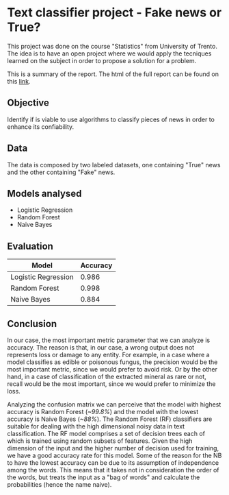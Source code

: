 # Text classifier project - Fake news or True?
This project was done on the course "Statistics" from University of Trento. The idea is to have an open project where we would apply the tecniques learned on the subject in order to propose a solution for a problem.

This is a summary of the report. The html of the full report can be found on this [link](https://sangoncalves.github.io/News-Classifier-FAKE-or-NOT/).

## Objective

Identify if is viable to use algorithms to classify pieces of news in order to enhance its confiability.

## Data

The data is composed by two labeled datasets, one containing "True" news and the other containing "Fake" news.

## Models analysed

* Logistic Regression
* Random Forest
* Naive Bayes

## Evaluation

| Model | Accuracy | 
|---|---|
|Logistic Regression|0.986 |
|Random Forest | 0.998|
| Naive Bayes |0.884 |

## Conclusion
In our case, the most important metric parameter that we can analyze is accuracy. The reason is that, in our case, a wrong output does not represents loss or damage to any entity. For example, in a case where a model classifies as edible or poisonous fungus, the precision would be the most important metric, since we would prefer to avoid risk. Or by the other hand, in a case of classification of the extracted mineral as rare or not, recall would be the most important, since we would prefer to minimize the loss. 

Analyzing the confusion matrix we can perceive that the model with highest accuracy is Random Forest (*~99.8%*) and the model with the lowest accuracy is Naive Bayes (*~88%*). 
The Random Forest (RF) classifiers are suitable for dealing with the high dimensional noisy data in text classification. The RF model comprises a set of decision trees each of which is trained using random subsets of features. Given the high dimension of the input and the higher number of decision used for training, we have a good accuracy rate for this model. Some of the reason for the NB to have the lowest accuracy can be due to its assumption of independence among the words. This means that it takes not in consideration the order of the words, but treats the input as a "bag of words" and calculate the probabilities (hence the name naive).
